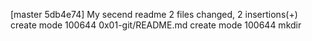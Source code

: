 [master 5db4e74] My secend  readme
 2 files changed, 2 insertions(+)
 create mode 100644 0x01-git/README.md
 create mode 100644 mkdir
